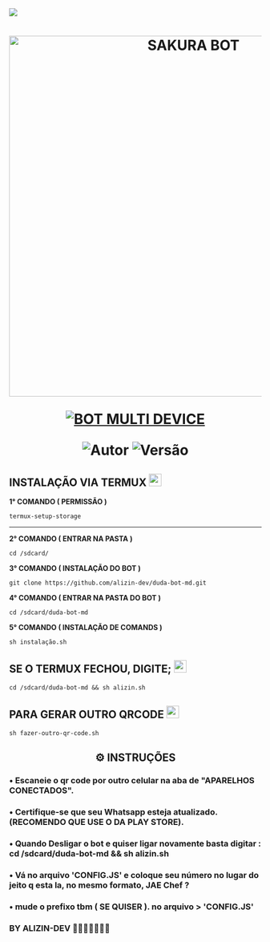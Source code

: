 <img src="https://readme-typing-svg.herokuapp.com/?font=mono&size=30&duration=4000&color=FF0000&center=falso&vCenter=falso&lines=𝐒𝐀𝐊𝐔𝐑𝐀-𝐁𝐎𝐓+𝐕6.5;𝐌𝐀𝐈𝐒+𝐔𝐒𝐀𝐃𝐀+𝐃𝐎+𝐁𝐑;1000+𝐂𝐎𝐌𝐀𝐍𝐃𝐎𝐒;𝖆𝖑𝖎𝖟𝖎𝖓-𝕯𝖔𝖒𝖎𝖓𝖆✰✰✰✰✰">      

<h1 align="center">
<p>
<img src= "https://telegra.ph/file/4f50b847d0d078a954055.jpg" alt="SAKURA BOT" width="720">
</p>

<p align="center">
<a href="#"><img title="BOT MULTI DEVICE" src="https://img.shields.io/badge/BOT MULTI DEVICE-blue?&style=for-the-badge"></a>
</p>

<p align="center">
<img title="Autor" src="https://img.shields.io/badge/Autor-M.SCHEYOT-orange.svg?style=for-the-badge&logo=github"></a>
<img title="Versão" src="https://img.shields.io/badge/Versão-6.0.0-orange.svg?style=for-the-badge&logo=github"></a>
</p>

## INSTALAÇÃO VIA TERMUX  <img src="https://user-images.githubusercontent.com/108157095/182052725-6568419a-6a9f-490a-85ea-90b94af694fe.png" height="25px">
**1° COMANDO ( PERMISSÃO )**
```
termux-setup-storage
```
---------------------------

**2° COMANDO ( ENTRAR NA PASTA )**
```
cd /sdcard/
```
**3° COMANDO ( INSTALAÇÃO DO BOT )**
```
git clone https://github.com/alizin-dev/duda-bot-md.git
```
**4° COMANDO ( ENTRAR NA PASTA DO BOT )**
```
cd /sdcard/duda-bot-md
```
**5° COMANDO ( INSTALAÇÃO DE COMANDS )**
```
sh instalação.sh
```

## SE O TERMUX FECHOU, DIGITE; <img src="https://user-images.githubusercontent.com/108157095/182053901-78e4a217-51ba-42a3-8ec5-38ed978ad752.png" height="25px">
```
cd /sdcard/duda-bot-md && sh alizin.sh
```

## PARA GERAR OUTRO QRCODE <img src="https://user-images.githubusercontent.com/108157095/182053978-d1a08952-4625-4e3f-b469-c8ebe4f22ac8.png" height="25px">
```
sh fazer-outro-qr-code.sh
```



 <h2 align="center">⚙️ INSTRUÇÕES</h2>

   
### • Escaneie o qr code por outro celular na aba de "APARELHOS CONECTADOS".
  
### • Certifique-se que seu Whatsapp esteja atualizado. (RECOMENDO QUE USE O DA PLAY STORE).

### • Quando Desligar o bot e quiser ligar novamente basta digitar : cd /sdcard/duda-bot-md && sh alizin.sh
  
### • Vá no arquivo 'CONFIG.JS' e coloque seu número no lugar do jeito q esta la, no mesmo formato, JAE Chef ?
 
### • mude o prefixo tbm ( SE QUISER ). no arquivo > 'CONFIG.JS'
 

 
### BY ALIZIN-DEV 🥷🏾🙅🏾‍♂️👨‍💻
